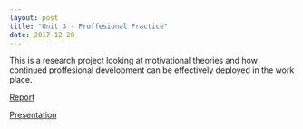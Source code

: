 ```yaml
---
layout: post
title: "Unit 3 - Proffesional Practice"
date: 2017-12-20
---
```


This is a research project looking at motivational theories and how continued proffesional development can be effectively deployed in the work place.

[Report](https://drive.proton.me/urls/Y9WWWJ7HDR#pUAL5Y9gdoiv)

[Presentation](https://drive.proton.me/urls/KS7RZZ69AM#n4v36cMxvbMR)

